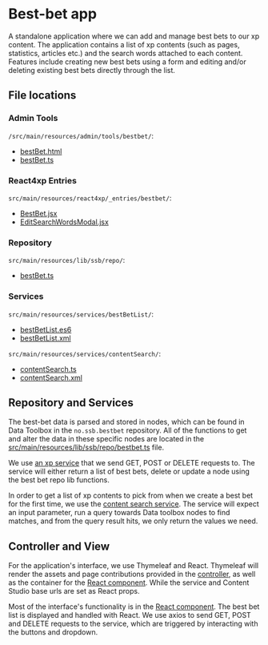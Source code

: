 # Best-bet app

A standalone application where we can add and manage best bets to our xp content. The application contains a list of xp contents (such as pages, statistics, articles etc.) and the search words attached to each content. Features include creating new best bets using a form and editing and/or deleting existing best bets directly through the list.

## File locations
### Admin Tools 

`/src/main/resources/admin/tools/bestbet/`:
- [bestBet.html](/src/main/resources/admin/tools/bestbet/bestbet.html)
- [bestBet.ts](src/main/resources/admin/tools/bestbet/bestbet.ts)

### React4xp Entries 

`src/main/resources/react4xp/_entries/bestbet/`:
- [BestBet.jsx](src/main/resources/react4xp/_entries/bestbet/Bestbet.jsx)
- [EditSearchWordsModal.jsx](src/main/resources/react4xp/_entries/bestbet/EditSearchWordsModal.jsx)

### Repository 

`src/main/resources/lib/ssb/repo/`:
- [bestBet.ts](src/main/resources/lib/ssb/repo/bestbet.ts)

### Services

`src/main/resources/services/bestBetList/`:
- [bestBetList.es6](src/main/resources/services/bestBetList/bestBetList.es6)
- [bestBetList.xml](src/main/resources/services/bestBetList/bestBetList.xml)

`src/main/resources/services/contentSearch/`:
- [contentSearch.ts](src/main/resources/services/contentSearch/contentSearch.ts)
- [contentSearch.xml](src/main/resources/services/contentSearch/contentSearch.xml)

## Repository and Services

The best-bet data is parsed and stored in nodes, which can be found in Data Toolbox in the `no.ssb.bestbet` repository. All of the functions to get and alter the data in these specific nodes are located in the [src/main/resources/lib/ssb/repo/bestbet.ts](src/main/resources/lib/ssb/repo/bestbet.ts) file.

We use [an xp service](src/main/resources/services/bestBetList/bestBetList.es6) that we send GET, POST or DELETE requests to. The service will either return a list of best bets, delete or update a node using the best bet repo lib functions.

In order to get a list of xp contents to pick from when we create a best bet for the first time, we use the [content search service](src/main/resources/services/contentSearch/contentSearch.ts). The service will expect an input parameter, run a query towards Data toolbox nodes to find matches, and from the query result hits, we only return the values we need.

## Controller and View

For the application's interface, we use Thymeleaf and React. Thymeleaf will render the assets and page contributions provided in the [controller](src/main/resources/admin/tools/bestbet/bestbet.ts), as well as the container for the [React component](src/main/resources/react4xp/_entries/bestbet/Bestbet.jsx). While the service and Content Studio base urls are set as React props.

Most of the interface's functionality is in the [React component](src/main/resources/react4xp/_entries/bestbet/Bestbet.jsx). The best bet list is displayed and handled with React. We use axios to send GET, POST and DELETE requests to the service, which are triggered by interacting with the buttons and dropdown.